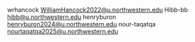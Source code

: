 wrhancock <WilliamHancock2022@u.northwestern.edu>
Hibb-bb  <hibb@u.northwestern.edu>
henryburon <henryburon2024@u.northwestern.edu>
nour-taqatqa <nourtaqatqa2025@u.northwestern.edu>
